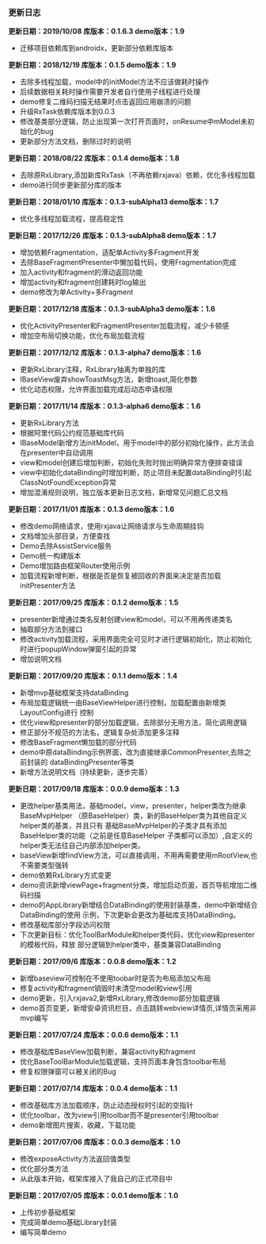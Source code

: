 ### 更新日志
**更新日期：2019/10/08  库版本：0.1.6.3  demo版本：1.9**
* 迁移项目依赖库到androidx，更新部分依赖库版本

**更新日期：2018/12/19  库版本：0.1.5  demo版本：1.9**
* 去除多线程加载，model中的initModel方法不应该做耗时操作
* 后续数据相关耗时操作需要开发者自行使用子线程进行处理
* demo修复二维码扫描无结果时点击返回应用崩溃的问题
* 升级RxTask依赖库版本到0.0.3
* 修改基类部分逻辑，防止出现第一次打开页面时，onResume中mModel未初始化的bug
* 更新部分方法文档，删除过时的说明

**更新日期：2018/08/22  库版本：0.1.4  demo版本：1.8**
* 去除原RxLibrary,添加新库RxTask（不再依赖rxjava）依赖，优化多线程加载
* demo进行同步更新部分库的版本

**更新日期：2018/01/10  库版本：0.1.3-subAlpha13  demo版本：1.7**
* 优化多线程加载流程，提高稳定性

**更新日期：2017/12/26  库版本：0.1.3-subAlpha8  demo版本：1.7**
* 增加依赖Fragmentation，适配单Activity多Fragment开发
* 去除BaseFragmentPresenter中懒加载代码，使用Fragmentation完成
* 加入activity和fragment的滑动返回功能
* 增加activity和fragment创建耗时log输出
* demo修改为单Activity+多Fragment

**更新日期：2017/12/18  库版本：0.1.3-subAlpha3  demo版本：1.6**
* 优化ActivityPresenter和FragmentPresenter加载流程，减少卡顿感
* 增加空布局切换功能，优化布局加载流程

**更新日期：2017/12/12  库版本：0.1.3-alpha7  demo版本：1.6**
* 更新RxLibrary注释，RxLibrary抽离为单独的库
* IBaseView废弃showToastMsg方法，新增toast,简化参数
* 优化动态权限，允许界面加载完成后动态申请权限

**更新日期：2017/11/14  库版本：0.1.3-alpha6  demo版本：1.6**
* 更新RxLibrary方法
* 根据阿里代码公约规范基础库代码
* IBaseModel新增方法initModel，用于model中的部分初始化操作，此方法会在presenter中自动调用
* view和model创建后增加判断，初始化失败时抛出明确异常方便排查错误
* view中初始化dataBinding时增加判断，防止项目未配置dataBinding时引起ClassNotFoundException异常
* 增加混淆规则说明，独立版本更新日志文档，新增常见问题汇总文档

**更新日期：2017/11/01  库版本：0.1.3  demo版本：1.6**
* 修改demo网络请求，使用rxjava让网络请求与生命周期挂钩
* 文档增加头部目录，方便查找
* Demo去除AssistService服务
* Demo统一构建版本
* Demo增加路由框架Router使用示例
* 加载流程新增判断，根据是否是恢复被回收的界面来决定是否加载initPresenter方法

**更新日期：2017/09/25  库版本：0.1.2  demo版本：1.5**
* presenter新增通过类名反射创建view和model，可以不用再传递类名
* 抽取部分方法到接口
* 修改activity加载流程，采用界面完全可见时才进行逻辑初始化，防止初始化时进行popupWindow弹窗引起的异常
* 增加说明文档

**更新日期：2017/09/20  库版本：0.1.1  demo版本：1.4**
* 新增mvp基础框架支持dataBinding
* 布局加载逻辑统一由BaseViewHelper进行控制，加载配置由新增类LayoutConfig进行
     控制
* 优化view和presenter的部分加载逻辑，去除部分无用方法，简化调用逻辑
* 修正部分不规范的方法名，逻辑复杂处添加更多注释
* 修改BaseFragment懒加载的部分代码
* demo中原dataBinding示例界面，改为直接继承CommonPresenter,去除之前封装的
     dataBindingPresenter等类
* 新增方法说明文档（持续更新，逐步完善）


**更新日期：2017/09/18  库版本：0.0.9  demo版本：1.3**
* 更改helper基类用法，基础model，view，presenter，helper类改为继承BaseMvpHelper
     （原BaseHelper）类，新的BaseHelper类为其他自定义helper类的基类，并且只有
     基础BaseMvpHelper的子类才具有添加BaseHelper类的功能（之前是任意BaseHelper
     子类都可以添加）,自定义的helper类无法往自己内部添加helper类。
* baseView新增findView方法，可以直接调用，不用再需要使用mRootView,也不需要类型强转
* demo依赖RxLibrary方式变更
* demo资讯新增viewPage+fragment分类，增加启动页面，首页导航增加二维码扫描
* demo的AppLibrary新增结合DataBinding的使用封装基类，demo中新增结合DataBinding的使用
     示例，下次更新会更改为基础库支持DataBinding。
* 修改基础库部分字段访问权限
* 下次更新目标：优化ToolBarModule和helper类代码，优化view和presenter的模板代码，释放
     部分逻辑到helper类中，基类兼容DataBinding

**更新日期：2017/09/6  库版本：0.0.8  demo版本：1.2**
* 新增baseview可控制在不使用toobar时是否为布局添加父布局
* 修复activity和fragment销毁时未清空model和view引用
* demo更新，引入rxjava2,新增RxLibrary,修改demo部分加载逻辑
* demo首页变更，新增安卓资讯栏目，点击跳转webview详情页,详情页采用非mvp编写

**更新日期：2017/07/24  库版本：0.0.6  demo版本：1.1**
* 修改基础库BaseView加载判断，兼容activity和fragment
* 优化BaseToolBarModule加载逻辑，支持页面本身包含toolbar布局
* 修复权限弹窗可以被关闭的Bug

**更新日期：2017/07/14  库版本：0.0.4  demo版本：1.1**
* 修改基础库方法加载顺序，防止动态授权时引起的空指针
* 优化toolbar，改为view引用toolbar而不是presenter引用toolbar
* demo新增图片搜索，收藏，下载功能

**更新日期：2017/07/06  库版本：0.0.3  demo版本：1.0**
* 修改exposeActivity方法返回值类型
* 优化部分类方法
* 从此版本开始，框架库接入了我自己的正式项目中

**更新日期：2017/07/05  库版本：0.0.1  demo版本：1.0**
* 上传初步基础框架
* 完成简单demo基础Library封装
* 编写简单demo
